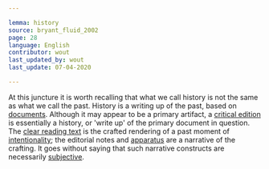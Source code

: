 ```yaml
---

lemma: history
source: bryant_fluid_2002
page: 28
language: English
contributor: wout
last_updated_by: wout
last_update: 07-04-2020

---
```


At this juncture it is worth recalling that what we call history is not the same as what we call the past. History is a writing up of the past, based on [documents](document.html). Although it may appear to be a primary artifact, a [critical edition](editionCritical.html) is essentially a history, or 'write up' of the primary document in question. The [clear reading text](textClear.html) is the crafted rendering of a past moment of [intentionality](intentionality.html); the editorial notes and [apparatus](apparatusCritical.html) are a narrative of the crafting. It goes without saying that such narrative constructs are necessarily [subjective](objectivity.html).
